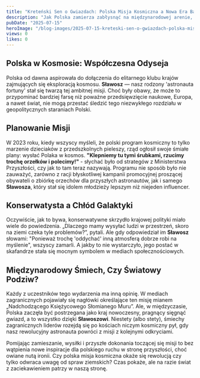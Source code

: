 ```yaml
---
title: "Kreteński Sen o Gwiazdach: Polska Misja Kosmiczna a Nowa Era Badań Planetarnych"
description: "Jak Polska zamierza zabłysnąć na międzynarodowej arenie, wysyłając Sławosza na podbój gwiazd — i dlaczego wszyscy już teraz się śmieją."
pubDate: "2025-07-15"
heroImage: "/blog-images/2025-07-15-kreteski-sen-o-gwiazdach-polska-misja-kosmiczna-a-nowa-era-bada-planetarnych.png"
views: 0
likes: 0
---
```


## Polska w Kosmosie: Współczesna Odyseja 

Polska od dawna aspirowała do dołączenia do elitarnego klubu krajów zajmujących się eksploracją kosmosu. **Sławosz** — nasz rodzony 'astronauta fortuny' stał się twarzą tej ambitnej misji. Choć były obawy, że może to przypominać bardziej farsę niż poważne przedsięwzięcie naukowe, Europa, a nawet świat, nie mogą przestać śledzić tego niezwykłego rozdziału w geopolitycznych staraniach Polski.

## Planowanie Misji 

W 2023 roku, kiedy wszyscy myśleli, że polski program kosmiczny to tylko marzenie dzieciaków z przedszkolnych pieleszy, rząd ogłosił swoje śmiałe plany: wysłać Polaka w kosmos. **"Klepniemy tu tymi śrubkami, rzucimy trochę orzełków i polecimy!"** - słychać było od strategów z Ministerstwa Przyszłości, czy jak to tam teraz nazywają. Programu nie sposób było nie zauważyć, zarówno z racji błyskotliwej kampanii promocyjnej proszącej obywateli o zbiórkę orzechów dla przyszłych astronautów, jak i samego **Sławosza**, który stał się idolem młodzieży lepszym niż niejeden influencer.

## Konserwatysta a Chłód Galaktyki 

Oczywiście, jak to bywa, konserwatywne skrzydło krajowej polityki miało wiele do powiedzenia. „Dlaczego mamy wysyłać ludzi w przestrzeń, skoro na ziemi czeka tyle problemów?”, pytali. Ale gdy odpowiedział im **Sławosz** słowami: "Ponieważ trochę 'oddychać' inną atmosferą dobrze robi na myślenie", wszyscy zamarli. A jakby to nie wystarczyło, jego postać w skafandrze stała się mocnym symbolem w mediach społecznościowych.

## Międzynarodowy Śmiech, Czy Światowy Podziw? 

Każdy z uczestników tego wydarzenia ma inną opinię. W mediach zagranicznych pojawiały się nagłówki określające ten misję mianem „Nadchodzącego Księżycowego Słomianego Muru”. Ale, w międzyczasie, Polska zaczęła być postrzegana jako kraj nowoczesny, pragnący sięgnąć gwiazd, a to wszystko dzięki **Sławoszowi**. Niestety (albo stety), śmiechy zagranicznych liderów rozejdą się po kościach niczym kosmiczny pył, gdy nasz rewolucyjny astronauta powróci z misji z kolejnymi odkryciami.

Pomijając zamieszanie, wysiłki i przyszłe dokonania toczącej się misji to bez wątpienia nowe inspiracje dla polskiego ruchu w stronę przyszłości, choć owiane nutą ironii. Czy polska misja kosmiczna okaże się rewolucją czy tylko odwraca uwagę od spraw ziemskich? Czas pokaże, ale na razie świat z zaciekawieniem patrzy w naszą stronę.